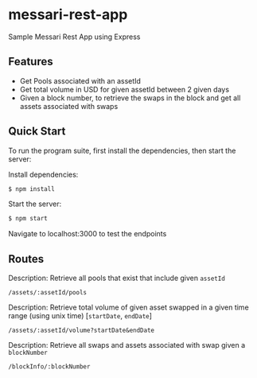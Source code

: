 # messari-rest-app
Sample Messari Rest App using Express

## Features

  * Get Pools associated with an assetId
  * Get total volume in USD for given assetId between 2 given days
  * Given a block number, to retrieve the swaps in the block and get all assets associated with swaps


## Quick Start

  To run the program suite, first install the dependencies, then start the server:

  Install dependencies:

```bash
$ npm install
```

  Start the server:

```bash
$ npm start
```

  Navigate to localhost:3000 to test the endpoints

## Routes

  Description: 
  Retrieve all pools that exist that include given `assetId`
```
/assets/:assetId/pools
```

  Description: 
  Retrieve total volume of given asset swapped in a given time range (using unix time) [`startDate`, `endDate`]
```
/assets/:assetId/volume?startDate&endDate
```

  Description: 
  Retrieve all swaps and assets associated with swap given a `blockNumber`
```
/blockInfo/:blockNumber
```

